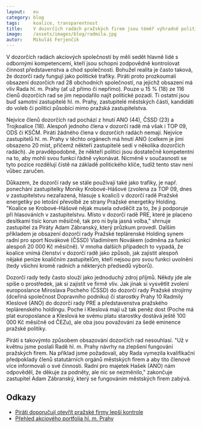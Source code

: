 ```yaml
---
layout:   eu
category: blog
tags:     koalice, transparentnost
title:    V dozorčích radách pražských firem jsou téměř výhradně politici
image:    /assets/images/blog/radmila.jpg
autor:    Mikuláš Ferjenčík
---
```


V dozorčích radách akciových společností by měli sedět hlavně lidé s odbornými kompetencemi, kteří jsou schopni zodpovědně kontrolovat činnost představenstva a chod společnosti. Bohužel realita je často taková, že dozorčí rady fungují jako politické trafiky. Piráti proto prozkoumali obsazení dozorčích rad 28 obchodních společností, na jejichž obsazení má vliv Rada hl. m. Prahy (ať už přímo či nepřímo). Pouze u 15 % (18) ze 116 členů dozorčích rad se jim nepodařilo najít politické pozadí. Ti ostatní jsou buď samotní zastupitelé hl. m. Prahy, zastupitelé městských částí, kandidáti do voleb či politici působící mimo pražská zastupitelstva.

Nejvíce členů dozorčích rad pochází z hnutí ANO (44), ČSSD (23) a Trojkoalice (18). Alespoň jednoho člena v dozorčí radě má však i TOP 09, ODS či KSČM. Piráti žádného člena v dozorčích radách nemají. Nejvíce zastupitelů hl. m. Prahy v těchto orgánech má hnutí ANO (celkem je jimi obsazeno 20 míst, přičemž někteří zastupitelé sedí v několika dozorčích radách). Je pravděpodobné, že někteří politici jsou dostatečně kompetentní na to, aby mohli svou funkci řádně vykonávat. Nicméně v současnosti se tyto pozice rozdělují čistě na základě politického klíče, tudíž tento stav není vůbec zaručen.

Důkazem, že dozorčí rady se stále používají také jako trafiky, je např. ponechání zastupitelky Moniky Krobové-Hášové (zvolena za TOP 09, dnes v zastupitelstvu nezařazená, hlasuje s koalicí) v dozorčí radě Pražské energetiky po letošní převolbě ze strany Pražské energetiky Holding. "Koalice se Krobové-Hášové nějak musela odvděčit za to, že ji podporuje při hlasováních v zastupitelstvu. Místo v dozorčí radě PRE, které je placeno desítkami tisíc korun měsíčně, tak pro ni byla jasná volba," shrnuje zastupitel za Piráty Adam Zábranský, který průzkum provedl. Dalším příkladem je obsazení dozorčí rady Pražské teplárenské Holding synem radní pro sport Novákové (ČSSD) Vladimírem Novákem (odměna za funkci alespoň 20 000 Kč měsíčně). V mnoha dalších případech to vypadá, že koalice vnímá členství v dozorčí radě jako způsob, jak zajistit alespoň nějaké peníze koaličním zastupitelům, kteří nejsou pro svou funkci uvolněni (tedy všichni kromě radních a některých předsedů výborů).

Dozorčí rady tedy často slouží jako jednoduchý zdroj příjmů. Někdy jde ale spíše o prostředek, jak si zajistit ve firmě vliv. Jak jinak si vysvětlit zvolení europoslance Miroslava Pocheho (ČSSD) do dozorčí rady Pražské strojírny (dceřiná společnost Dopravního podniku) či starostky Prahy 10 Radmily Kleslové (ANO) do dozorčí rady PRE a představenstva pražského teplárenského holdingu. Poche i Kleslová mají už tak peněz dost (Poche má plat europoslance a Kleslová ke svému platu starostky dostává ještě 100 000 Kč měsíčně od ČEZu), ale oba jsou považováni za šedé eminence pražské politiky.

Piráti s takovýmto způsobem obsazování dozorčích rad nesouhlasí. "Už v květnu jsme poslali Radě hl. m. Prahy návrhy na zlepšení fungování pražských firem. Na příklad jsme požadovali, aby Rada vymezila kvalifikační předpoklady členů statutárních orgánů městských firem a aby tito členové více informovali o své činnosti. Radní pro majetek Hašek (ANO) nám odpověděl, že děkuje za podněty, ale nic se nezměnilo," zakončuje zastupitel Adam Zábranský, který se fungováním městských firem zabývá.

## Odkazy

* [Piráti doporučují otevřít pražské firmy lepší kontrole](https://praha.pirati.cz/podnety-k-otevreni-firem.html)
* [Přehled akciového portfolia hl. m. Prahy](https://praha.pirati.cz/assets/images/blog/prazskefirmy-prehled.png)
